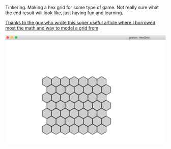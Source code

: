 Tinkering. Making a hex grid for some type of game. Not really sure what the end result will look like, just having fun and learning.

[Thanks to the guy who wrote this super useful article where I borrowed most the math and way to model a grid from](http://www.redblobgames.com/grids/hexagons/)

![A hex grid with a border!](rust_hex_grid.png)